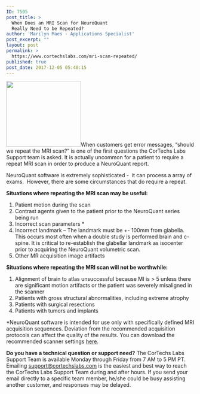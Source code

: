 ```yaml
---
ID: 7505
post_title: >
  When Does an MRI Scan for NeuroQuant
  Really Need to be Repeated?
author: 'Marilyn Maes - Applications Specialist'
post_excerpt: ""
layout: post
permalink: >
  https://www.cortechslabs.com/mri-scan-repeated/
published: true
post_date: 2017-12-05 05:40:15
---
```

<a href="https://www.cortechslabs.com/wp-content/uploads/2017/10/Picture1.png"><img class="size-full wp-image-7457 alignright" src="https://www.cortechslabs.com/wp-content/uploads/2017/10/Picture1.png" alt="" width="200" height="175" /></a>When customers get error messages, “should we repeat the MRI scan?” is one of the first questions the CorTechs Labs Support team is asked. It is actually uncommon for a patient to require a repeat MRI scan in order to produce a NeuroQuant report.

NeuroQuant software is extremely sophisticated -  it can process a array of exams.  However, there are some circumstances that do require a repeat.

<strong>Situations where repeating the MRI scan may be useful:</strong>
<ol>
 	<li>Patient motion during the scan</li>
 	<li>Contrast agents given to the patient prior to the NeuroQuant series being run</li>
 	<li>Incorrect scan parameters *</li>
 	<li>Incorrect landmark – The landmark must be +- 100mm from glabella. This occurs most often when a double study is performed brain and c-spine. It is critical to re-establish the glabellar landmark as isocenter prior to acquiring the NeuroQuant volumetric scan.</li>
 	<li>Other MR acquisition image artifacts</li>
</ol>
<strong>Situations where repeating the MRI scan will not be worthwhile:</strong>
<ol>
 	<li>Alignment of brain to atlas unsuccessful because MI is &gt; 5 unless there are significant motion artifacts or the patient was severely misaligned in the scanner</li>
 	<li>Patients with gross structural abnormalities, including extreme atrophy</li>
 	<li>Patients with surgical resections</li>
 	<li>Patients with tumors and implants</li>
</ol>
*NeuroQuant software is intended for use only with specifically defined MRI acquisition sequences. Deviation from the recommended acquisition protocols can affect the quality of the results. You can download the recommended scanner settings <a href="https://www.cortechslabs.com/resources/scanner_setup/">here</a>.

<strong>Do you have a technical question or support need?</strong>
The CorTechs Labs Support Team is available Monday through Friday from 7 AM to 5 PM PT. Emailing <a href="mailto:support@cortechslabs.com">support@cortechslabs.com</a> is the easiest and best way to reach the CorTechs Labs Support Team during and after hours. If you send your email directly to a specific team member, he/she could be busy assisting another customer, and responses may be delayed.
